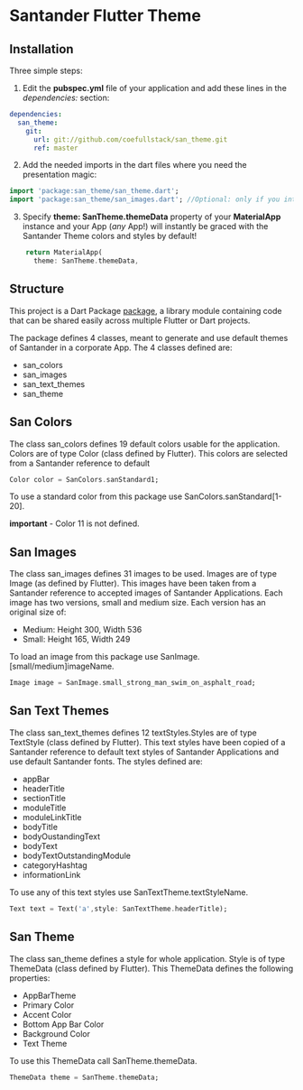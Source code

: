 # Santander Flutter Theme

## Installation

Three simple steps:

1. Edit the __pubspec.yml__ file of your application and add these lines in the _dependencies:_ section:

```yml
dependencies:
  san_theme:
    git:
      url: git://github.com/coefullstack/san_theme.git
      ref: master
```

2. Add the needed imports in the dart files where you need the presentation magic:

```dart
import 'package:san_theme/san_theme.dart';
import 'package:san_theme/san_images.dart'; //Optional: only if you intend to use predefined images
```

3. Specify __theme: SanTheme.themeData__ property of your __MaterialApp__ instance and your App (_any_ App!) will instantly be graced with the Santander Theme colors and styles by default!

```dart
    return MaterialApp(
      theme: SanTheme.themeData,
```

## Structure

This project is a Dart Package
[package](https://flutter.dev/developing-packages/),
a library module containing code that can be shared easily across
multiple Flutter or Dart projects.

The package defines 4 classes, meant to generate and use default themes of Santander
in a corporate App. The 4 classes defined are:

- san_colors
- san_images
- san_text_themes
- san_theme

## San Colors
The class san_colors defines 19 default colors usable for the application. Colors are of type 
Color (class defined by Flutter). This colors are selected from a Santander reference to default 

```dart
Color color = SanColors.sanStandard1;
```

To use a standard color from this package use SanColors.sanStandard[1-20].

**important** - Color 11 is not defined.

## San Images
The class san_images defines 31 images to be used. Images are of type Image (as defined by Flutter). 
This images have been taken from a Santander reference to accepted images of Santander Applications. 
Each image has two versions, small and medium size. Each version has an original size of:

-  Medium: Height 300, Width 536
-  Small: Height 165, Width 249

To load an image from this package use SanImage.\[small/medium\]imageName.

```dart
Image image = SanImage.small_strong_man_swim_on_asphalt_road;
```
## San Text Themes
The class san_text_themes defines 12 textStyles.Styles are of type TextStyle (class defined by Flutter). 
This text styles have been copied of a Santander reference to default text styles of Santander Applications 
and use default Santander fonts. The styles defined are:
- appBar
- headerTitle
- sectionTitle
- moduleTitle
- moduleLinkTitle
- bodyTitle
- bodyOustandingText
- bodyText
- bodyTextOutstandingModule
- categoryHashtag
- informationLink

To use any of this text styles use SanTextTheme.textStyleName.

```dart
Text text = Text('a',style: SanTextTheme.headerTitle);
```
## San Theme
The class san_theme defines a style for whole application. Style is of type ThemeData (class defined by Flutter).
This ThemeData defines the following properties:

- AppBarTheme
- Primary Color
- Accent Color
- Bottom App Bar Color
- Background Color
- Text Theme

To use this ThemeData call SanTheme.themeData.

```dart
ThemeData theme = SanTheme.themeData;
```

